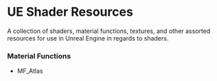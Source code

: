 # UE Shader Resources
A collection of shaders, material functions, textures, and other assorted resources for use in Unreal Engine in regards to shaders.
### Material Functions
* MF_Atlas
